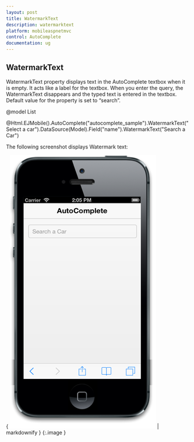 ```yaml
---
layout: post
title: WatermarkText
description: watermarktext
platform: mobileaspnetmvc
control: AutoComplete 
documentation: ug
---
```


## WatermarkText

WatermarkText property displays text in the AutoComplete textbox when it is empty. It acts like a label for the textbox. When you enter the query, the WatermarkText disappears and the typed text is entered in the textbox. Default value for the property is set to “search”.



@model List<Cars>

@Html.EJMobile().AutoComplete("autocomplete_sample").WatermarkText("Select a car").DataSource(Model).Field("name").WatermarkText("Search a Car")



The following screenshot displays Watermark text:

{ ![](WatermarkText_images/WatermarkText_img1.png) | markdownify }
{:.image }


